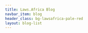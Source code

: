 ```yaml
---
title: Laws.Africa Blog
navbar_item: blog
header_class: bg-lawsafrica-pale-red
layout: blog-list
---
```



